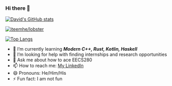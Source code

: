 ### Hi there 👋

[![David's GitHub stats](https://github-readme-stats.vercel.app/api?username=iteemhe&count_private=true&show_icons=true&theme=material-palenight)](https://github.com/iteemhe)

[![iteemhe/lobster](https://github-readme-stats.vercel.app/api/pin/?username=iteemhe&repo=cses-solutions&show_owner=true&theme=material-palenight)](https://github.com/iteemhe/cses-solutions)

[![Top Langs](https://github-readme-stats.vercel.app/api/top-langs/?username=iteemhe&langs_count=10&layout=compact&theme=material-palenight)](https://github.com/iteemhe)

- 🌱    I’m currently learning ***Modern C++, Rust, Kotlin, Haskell***
- 🤔    I’m looking for help with finding internships and research opportunities
- 💬    Ask me about how to ace EECS280
- 📫    How to reach me: [My LinkedIn](https://www.linkedin.com/in/hejiahao/)
- 😄    Pronouns: He/Him/His
- ⚡    Fun fact: I am not fun
